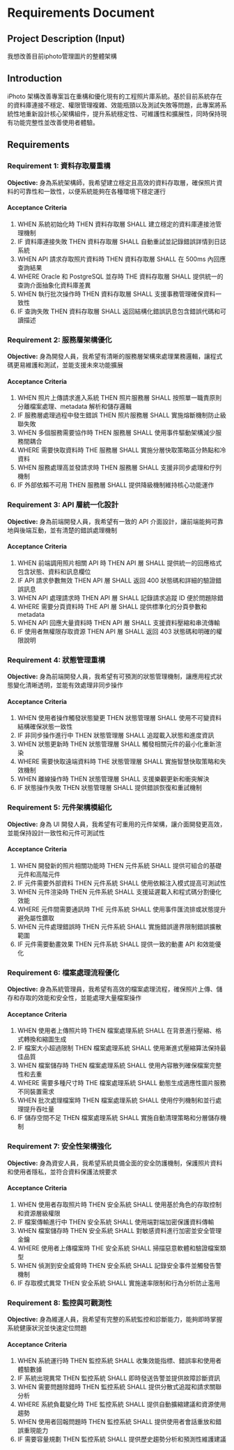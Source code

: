 # Requirements Document

## Project Description (Input)

我想改善目前iphoto管理圖片的整體架構

## Introduction

iPhoto 架構改善專案旨在重構和優化現有的工程照片庫系統。基於目前系統存在的資料庫連接不穩定、權限管理複雜、效能瓶頸以及測試失敗等問題，此專案將系統性地重新設計核心架構組件，提升系統穩定性、可維護性和擴展性，同時保持現有功能完整性並改善使用者體驗。

## Requirements

### Requirement 1: 資料存取層重構

**Objective:**
身為系統架構師，我希望建立穩定且高效的資料存取層，確保照片資料的可靠性和一致性，以便系統能夠在各種環境下穩定運行

#### Acceptance Criteria

1. WHEN 系統初始化時 THEN 資料存取層 SHALL 建立穩定的資料庫連接池管理機制
2. IF 資料庫連接失敗 THEN 資料存取層 SHALL 自動重試並記錄錯誤詳情到日誌系統
3. WHEN API 請求存取照片資料時 THEN 資料存取層 SHALL 在 500ms 內回應查詢結果
4. WHERE Oracle 和 PostgreSQL 並存時 THE 資料存取層 SHALL 提供統一的查詢介面抽象化資料庫差異
5. WHEN 執行批次操作時 THEN 資料存取層 SHALL 支援事務管理確保資料一致性
6. IF 查詢失敗 THEN 資料存取層 SHALL 返回結構化錯誤訊息包含錯誤代碼和可讀描述

### Requirement 2: 服務層架構優化

**Objective:**
身為開發人員，我希望有清晰的服務層架構來處理業務邏輯，讓程式碼更易維護和測試，並能支援未來功能擴展

#### Acceptance Criteria

1. WHEN 照片上傳請求進入系統 THEN 照片服務層 SHALL 按照單一職責原則分離檔案處理、metadata 解析和儲存邏輯
2. IF 服務層處理過程中發生錯誤 THEN 照片服務層 SHALL 實施熔斷機制防止級聯失敗
3. WHEN 多個服務需要協作時 THEN 服務層 SHALL 使用事件驅動架構減少服務間耦合
4. WHERE 需要快取資料時 THE 服務層 SHALL 實施分層快取策略區分熱點和冷資料
5. WHEN 服務處理高並發請求時 THEN 服務層 SHALL 支援非同步處理和佇列機制
6. IF 外部依賴不可用 THEN 服務層 SHALL 提供降級機制維持核心功能運作

### Requirement 3: API 層統一化設計

**Objective:**
身為前端開發人員，我希望有一致的 API 介面設計，讓前端能夠可靠地與後端互動，並有清楚的錯誤處理機制

#### Acceptance Criteria

1. WHEN 前端調用照片相關 API 時 THEN API 層 SHALL 提供統一的回應格式包含狀態、資料和訊息欄位
2. IF API 請求參數無效 THEN API 層 SHALL 返回 400 狀態碼和詳細的驗證錯誤訊息
3. WHEN API 處理請求時 THEN API 層 SHALL 記錄請求追蹤 ID 便於問題除錯
4. WHERE 需要分頁資料時 THE API 層 SHALL 提供標準化的分頁參數和 metadata
5. WHEN API 回應大量資料時 THEN API 層 SHALL 支援資料壓縮和串流傳輸
6. IF 使用者無權限存取資源 THEN API 層 SHALL 返回 403 狀態碼和明確的權限說明

### Requirement 4: 狀態管理重構

**Objective:**
身為前端開發人員，我希望有可預測的狀態管理機制，讓應用程式狀態變化清晰透明，並能有效處理非同步操作

#### Acceptance Criteria

1. WHEN 使用者操作觸發狀態變更 THEN 狀態管理層 SHALL 使用不可變資料結構確保狀態一致性
2. IF 非同步操作進行中 THEN 狀態管理層 SHALL 追蹤載入狀態和進度資訊
3. WHEN 狀態更新時 THEN 狀態管理層 SHALL 觸發相關元件的最小化重新渲染
4. WHERE 需要快取遠端資料時 THE 狀態管理層 SHALL 實施智慧快取策略和失效機制
5. WHEN 離線操作時 THEN 狀態管理層 SHALL 支援樂觀更新和衝突解決
6. IF 狀態操作失敗 THEN 狀態管理層 SHALL 提供錯誤恢復和重試機制

### Requirement 5: 元件架構模組化

**Objective:**
身為 UI 開發人員，我希望有可重用的元件架構，讓介面開發更高效，並能保持設計一致性和元件可測試性

#### Acceptance Criteria

1. WHEN 開發新的照片相關功能時 THEN 元件系統 SHALL 提供可組合的基礎元件和高階元件
2. IF 元件需要外部資料 THEN 元件系統 SHALL 使用依賴注入模式提高可測試性
3. WHEN 元件渲染時 THEN 元件系統 SHALL 支援延遲載入和程式碼分割優化效能
4. WHERE 元件間需要通訊時 THE 元件系統 SHALL 使用事件匯流排或狀態提升避免屬性鑽取
5. WHEN 元件處理錯誤時 THEN 元件系統 SHALL 實施錯誤邊界限制錯誤擴散範圍
6. IF 元件需要動畫效果 THEN 元件系統 SHALL 提供一致的動畫 API 和效能優化

### Requirement 6: 檔案處理流程優化

**Objective:**
身為系統管理員，我希望有高效的檔案處理流程，確保照片上傳、儲存和存取的效能和安全性，並能處理大量檔案操作

#### Acceptance Criteria

1. WHEN 使用者上傳照片時 THEN 檔案處理系統 SHALL 在背景進行壓縮、格式轉換和縮圖生成
2. IF 檔案大小超過限制 THEN 檔案處理系統 SHALL 使用漸進式壓縮算法保持最佳品質
3. WHEN 檔案儲存時 THEN 檔案處理系統 SHALL 使用內容散列確保檔案完整性和去重
4. WHERE 需要多種尺寸時 THE 檔案處理系統 SHALL 動態生成適應性圖片服務不同裝置需求
5. WHEN 批次處理檔案時 THEN 檔案處理系統 SHALL 使用佇列機制和並行處理提升吞吐量
6. IF 儲存空間不足 THEN 檔案處理系統 SHALL 實施自動清理策略和分層儲存機制

### Requirement 7: 安全性架構強化

**Objective:**
身為資安人員，我希望系統具備全面的安全防護機制，保護照片資料和使用者隱私，並符合資料保護法規要求

#### Acceptance Criteria

1. WHEN 使用者存取照片時 THEN 安全系統 SHALL 使用基於角色的存取控制和資源層級權限
2. IF 檔案傳輸進行中 THEN 安全系統 SHALL 使用端對端加密保護資料傳輸
3. WHEN 檔案儲存時 THEN 安全系統 SHALL 對敏感資料進行加密並安全管理金鑰
4. WHERE 使用者上傳檔案時 THE 安全系統 SHALL 掃描惡意軟體和驗證檔案類型
5. WHEN 偵測到安全威脅時 THEN 安全系統 SHALL 記錄安全事件並觸發告警機制
6. IF 存取模式異常 THEN 安全系統 SHALL 實施速率限制和行為分析防止濫用

### Requirement 8: 監控與可觀測性

**Objective:**
身為維運人員，我希望有完整的系統監控和診斷能力，能夠即時掌握系統健康狀況並快速定位問題

#### Acceptance Criteria

1. WHEN 系統運行時 THEN 監控系統 SHALL 收集效能指標、錯誤率和使用者體驗數據
2. IF 系統出現異常 THEN 監控系統 SHALL 即時發送告警並提供故障診斷資訊
3. WHEN 需要問題除錯時 THEN 監控系統 SHALL 提供分散式追蹤和請求關聯分析
4. WHERE 系統負載變化時 THE 監控系統 SHALL 提供自動擴縮建議和資源使用趨勢
5. WHEN 使用者回報問題時 THEN 監控系統 SHALL 提供使用者會話重放和錯誤重現能力
6. IF 需要容量規劃 THEN 監控系統 SHALL 提供歷史趨勢分析和預測性維護建議
